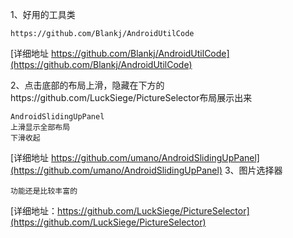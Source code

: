 
1、好用的工具类
```
https://github.com/Blankj/AndroidUtilCode
```
[详细地址 https://github.com/Blankj/AndroidUtilCode](https://github.com/Blankj/AndroidUtilCode)

2、点击底部的布局上滑，隐藏在下方的https://github.com/LuckSiege/PictureSelector布局展示出来
```
AndroidSlidingUpPanel
上滑显示全部布局
下滑收起
```
[详细地址 https://github.com/umano/AndroidSlidingUpPanel](https://github.com/umano/AndroidSlidingUpPanel)
3、图片选择器
```
功能还是比较丰富的
```
[详细地址：https://github.com/LuckSiege/PictureSelector](https://github.com/LuckSiege/PictureSelector)